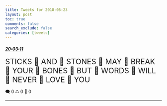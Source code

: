 ```yaml
---
title: Tweets for 2018-05-23
layout: post
toc: true
comments: false
search_exclude: false
categories: [tweets]
---
```



#### <a href = "https://twitter.com/deepfates/status/999470836271595520">*20:03:11*</a>

<font size="5">STICKS 👏 AND 👏 STONES 👏 MAY 👏 BREAK 👏 YOUR 👏 BONES 👏 BUT 👏 WORDS 👏 WILL 👏 NEVER 👏 LOVE 👏 YOU</font>



🗨️ 0 ♺ 0 🤍  0   

---
    
            
